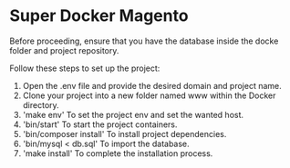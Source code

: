 # Super Docker Magento
Before proceeding, ensure that you have the database inside the docke folder and project repository.

Follow these steps to set up the project:

1. Open the .env file and provide the desired domain and project name.
2. Clone your project into a new folder named www within the Docker directory.
3. 'make env' To set the project env and set the wanted host.
5. 'bin/start' To start the project containers.
6. 'bin/composer install' To install project dependencies.
7. 'bin/mysql < db.sql' To import the database.
8. 'make install' To complete the installation process.